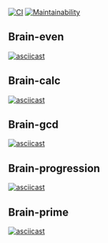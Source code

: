 [![CI](https://github.com/temacxz/frontend-project-lvl1/workflows/CI/badge.svg)](https://github.com/temacxz/frontend-project-lvl1/actions)
[![Maintainability](https://api.codeclimate.com/v1/badges/5ab0d59ac5291f7632fa/maintainability)](https://codeclimate.com/github/temacxz/frontend-project-lvl1/maintainability)

## Brain-even

[![asciicast](https://asciinema.org/a/Q6d3khW7yLzNzTcEd6RP0o2rN.svg)](https://asciinema.org/a/Q6d3khW7yLzNzTcEd6RP0o2rN)

## Brain-calc

[![asciicast](https://asciinema.org/a/ZV2JLZExX1X0tEBLWVjzZwjD8.svg)](https://asciinema.org/a/ZV2JLZExX1X0tEBLWVjzZwjD8)

## Brain-gcd

[![asciicast](https://asciinema.org/a/HdlRa7tN1tYp1z2TH1AreDYkZ.svg)](https://asciinema.org/a/HdlRa7tN1tYp1z2TH1AreDYkZ)

## Brain-progression

[![asciicast](https://asciinema.org/a/Q9INBJLKFIGzQN5M17U0zpZxS.svg)](https://asciinema.org/a/Q9INBJLKFIGzQN5M17U0zpZxS)

## Brain-prime

[![asciicast](https://asciinema.org/a/H4XACKVoKni2qHfFdyPlGuLrk.svg)](https://asciinema.org/a/H4XACKVoKni2qHfFdyPlGuLrk)
